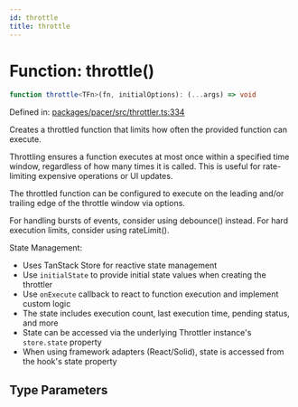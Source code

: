 ```yaml
---
id: throttle
title: throttle
---
```


<!-- DO NOT EDIT: this page is autogenerated from the type comments -->

# Function: throttle()

```ts
function throttle<TFn>(fn, initialOptions): (...args) => void
```

Defined in: [packages/pacer/src/throttler.ts:334](https://github.com/TanStack/pacer/blob/main/packages/pacer/src/throttler.ts#L334)

Creates a throttled function that limits how often the provided function can execute.

Throttling ensures a function executes at most once within a specified time window,
regardless of how many times it is called. This is useful for rate-limiting
expensive operations or UI updates.

The throttled function can be configured to execute on the leading and/or trailing
edge of the throttle window via options.

For handling bursts of events, consider using debounce() instead. For hard execution
limits, consider using rateLimit().

State Management:
- Uses TanStack Store for reactive state management
- Use `initialState` to provide initial state values when creating the throttler
- Use `onExecute` callback to react to function execution and implement custom logic
- The state includes execution count, last execution time, pending status, and more
- State can be accessed via the underlying Throttler instance's `store.state` property
- When using framework adapters (React/Solid), state is accessed from the hook's state property

## Type Parameters

• **TFn** *extends* [`AnyFunction`](../../type-aliases/anyfunction.md)

## Parameters

### fn

`TFn`

### initialOptions

[`ThrottlerOptions`](../../interfaces/throttleroptions.md)\<`TFn`\>

## Returns

`Function`

Attempts to execute the throttled function. The execution behavior depends on the throttler options:

- If enough time has passed since the last execution (>= wait period):
  - With leading=true: Executes immediately
  - With leading=false: Waits for the next trailing execution

- If within the wait period:
  - With trailing=true: Schedules execution for end of wait period
  - With trailing=false: Drops the execution

### Parameters

#### args

...`Parameters`\<`TFn`\>

### Returns

`void`

### Example

```ts
const throttled = new Throttler(fn, { wait: 1000 });

// First call executes immediately
throttled.maybeExecute('a', 'b');

// Call during wait period - gets throttled
throttled.maybeExecute('c', 'd');
```

## Example

```ts
// Basic throttling - max once per second
const throttled = throttle(updateUI, { wait: 1000 });

// Configure leading/trailing execution
const throttled = throttle(saveData, {
  wait: 2000,
  leading: true,  // Execute immediately on first call
  trailing: true  // Execute again after delay if called during wait
});
```
